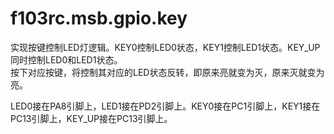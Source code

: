 # f103rc.msb.gpio.key

实现按键控制LED灯逻辑。KEY0控制LED0状态，KEY1控制LED1状态。KEY_UP同时控制LED0和LED1状态。  
按下对应按键，将控制其对应的LED状态反转，即原来亮就变为灭，原来灭就变为亮。

LED0接在PA8引脚上，LED1接在PD2引脚上。KEY0接在PC1引脚上，KEY1接在PC13引脚上，KEY_UP接在PC13引脚上。
